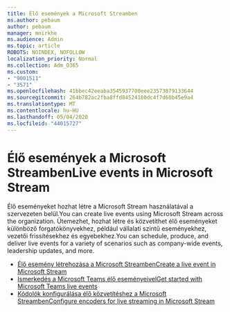 ```yaml
---
title: Élő események a Microsoft Streamben
ms.author: pebaum
author: pebaum
manager: mnirkhe
ms.audience: Admin
ms.topic: article
ROBOTS: NOINDEX, NOFOLLOW
localization_priority: Normal
ms.collection: Adm_O365
ms.custom:
- "9001511"
- "3571"
ms.openlocfilehash: 41bbec42eeaba3545937700eee23573879133644
ms.sourcegitcommit: 264b782ac2fba8ffd84524180dc4f7d60b45e9a4
ms.translationtype: MT
ms.contentlocale: hu-HU
ms.lasthandoff: 05/04/2020
ms.locfileid: "44015727"
---
```

# <a name="live-events-in-microsoft-stream"></a><span data-ttu-id="8c528-102">Élő események a Microsoft Streamben</span><span class="sxs-lookup"><span data-stu-id="8c528-102">Live events in Microsoft Stream</span></span>

<span data-ttu-id="8c528-103">Élő eseményeket hozhat létre a Microsoft Stream használatával a szervezeten belül.</span><span class="sxs-lookup"><span data-stu-id="8c528-103">You can create live events using Microsoft Stream across the organization.</span></span> <span data-ttu-id="8c528-104">Ütemezhet, hozhat létre és közvetíthet élő eseményeket különböző forgatókönyvekhez, például vállalati szintű eseményekhez, vezetői frissítésekhez és egyebekhez.</span><span class="sxs-lookup"><span data-stu-id="8c528-104">You can schedule, produce, and deliver live events for a variety of scenarios such as company-wide events, leadership updates, and more.</span></span>

- [<span data-ttu-id="8c528-105">Élő esemény létrehozása a Microsoft Streamben</span><span class="sxs-lookup"><span data-stu-id="8c528-105">Create a live event in Microsoft Stream</span></span>](https://docs.microsoft.com/stream/live-create-event)
- [<span data-ttu-id="8c528-106">Ismerkedés a Microsoft Teams élő eseményeivel</span><span class="sxs-lookup"><span data-stu-id="8c528-106">Get started with Microsoft Teams live events</span></span>](https://support.office.com/article/get-started-with-microsoft-teams-live-events-d077fec2-a058-483e-9ab5-1494afda578a)
- [<span data-ttu-id="8c528-107">Kódolók konfigurálása élő közvetítéshez a Microsoft Streamben</span><span class="sxs-lookup"><span data-stu-id="8c528-107">Configure encoders for live streaming in Microsoft Stream</span></span>](https://docs.microsoft.com/stream/live-encoder-setup)
